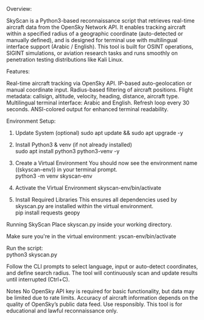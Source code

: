 Overview:

SkyScan is a Python3-based reconnaissance script that retrieves real-time aircraft data from the OpenSky Network API. It enables tracking aircraft within a specified radius of a geographic coordinate (auto-detected or manually defined), and is designed for terminal use with multilingual interface support (Arabic / English). This tool is built for OSINT operations, SIGINT simulations, or aviation research tasks and runs smoothly on penetration testing distributions like Kali Linux.



Features:

Real-time aircraft tracking via OpenSky API.
IP-based auto-geolocation or manual coordinate input.
Radius-based filtering of aircraft positions.
Flight metadata: callsign, altitude, velocity, heading, distance, aircraft type.
Multilingual terminal interface: Arabic and English.
Refresh loop every 30 seconds.
ANSI-colored output for enhanced terminal readability.


Environment Setup:

1. Update System (optional) 
sudo apt update && sudo apt upgrade -y  

2. Install Python3 & venv (if not already installed)                                  
sudo apt install python3 python3-venv -y
                                    
3. Create a Virtual Environment
You should now see the environment name ((skyscan-env)) in your terminal prompt.                             
python3 -m venv skyscan-env
                                    
4. Activate the Virtual Environment
skyscan-env/bin/activate
                                 
5. Install Required Libraries
This ensures all dependencies used by skyscan.py are installed within the virtual environment.                                 
pip install requests geopy

                                    
Running SkyScan
Place skyscan.py inside your working directory.

Make sure you're in the virtual environment:
yscan-env/bin/activate

                                    
Run the script:                                
python3 skyscan.py

                                    
Follow the CLI prompts to select language, input or auto-detect coordinates, and define search radius. The tool will continuously scan and update results until interrupted (Ctrl+C).

Notes
No OpenSky API key is required for basic functionality, but data may be limited due to rate limits.
Accuracy of aircraft information depends on the quality of OpenSky’s public data feed.
Use responsibly. This tool is for educational and lawful reconnaissance only.